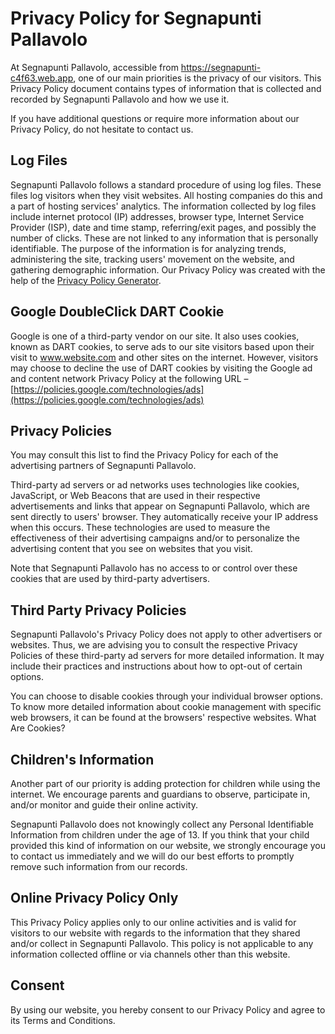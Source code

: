 Privacy Policy for Segnapunti Pallavolo
=======================================

At Segnapunti Pallavolo, accessible from https://segnapunti-c4f63.web.app, one of our main priorities is the privacy of our visitors. This Privacy Policy document contains types of information that is collected and recorded by Segnapunti Pallavolo and how we use it.

If you have additional questions or require more information about our Privacy Policy, do not hesitate to contact us.

Log Files
---------

Segnapunti Pallavolo follows a standard procedure of using log files. These files log visitors when they visit websites. All hosting companies do this and a part of hosting services' analytics. The information collected by log files include internet protocol (IP) addresses, browser type, Internet Service Provider (ISP), date and time stamp, referring/exit pages, and possibly the number of clicks. These are not linked to any information that is personally identifiable. The purpose of the information is for analyzing trends, administering the site, tracking users' movement on the website, and gathering demographic information. Our Privacy Policy was created with the help of the [Privacy Policy Generator](https://www.privacypolicyonline.com/privacy-policy-generator/).

Google DoubleClick DART Cookie
------------------------------

Google is one of a third-party vendor on our site. It also uses cookies, known as DART cookies, to serve ads to our site visitors based upon their visit to www.website.com and other sites on the internet. However, visitors may choose to decline the use of DART cookies by visiting the Google ad and content network Privacy Policy at the following URL – [https://policies.google.com/technologies/ads](https://policies.google.com/technologies/ads)

Privacy Policies
----------------

You may consult this list to find the Privacy Policy for each of the advertising partners of Segnapunti Pallavolo.

Third-party ad servers or ad networks uses technologies like cookies, JavaScript, or Web Beacons that are used in their respective advertisements and links that appear on Segnapunti Pallavolo, which are sent directly to users' browser. They automatically receive your IP address when this occurs. These technologies are used to measure the effectiveness of their advertising campaigns and/or to personalize the advertising content that you see on websites that you visit.

Note that Segnapunti Pallavolo has no access to or control over these cookies that are used by third-party advertisers.

Third Party Privacy Policies
----------------------------

Segnapunti Pallavolo's Privacy Policy does not apply to other advertisers or websites. Thus, we are advising you to consult the respective Privacy Policies of these third-party ad servers for more detailed information. It may include their practices and instructions about how to opt-out of certain options.

You can choose to disable cookies through your individual browser options. To know more detailed information about cookie management with specific web browsers, it can be found at the browsers' respective websites. What Are Cookies?

Children's Information
----------------------

Another part of our priority is adding protection for children while using the internet. We encourage parents and guardians to observe, participate in, and/or monitor and guide their online activity.

Segnapunti Pallavolo does not knowingly collect any Personal Identifiable Information from children under the age of 13. If you think that your child provided this kind of information on our website, we strongly encourage you to contact us immediately and we will do our best efforts to promptly remove such information from our records.

Online Privacy Policy Only
--------------------------

This Privacy Policy applies only to our online activities and is valid for visitors to our website with regards to the information that they shared and/or collect in Segnapunti Pallavolo. This policy is not applicable to any information collected offline or via channels other than this website.

Consent
-------

By using our website, you hereby consent to our Privacy Policy and agree to its Terms and Conditions.